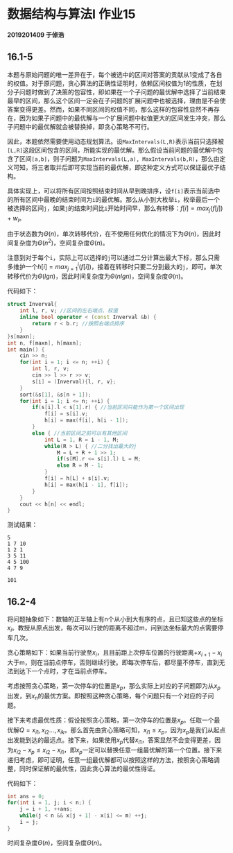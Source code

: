 # 数据结构与算法I 作业15

**2019201409 于倬浩**

## 16.1-5

 本题与原始问题的唯一差异在于，每个被选中的区间对答案的贡献从1变成了各自的权值。对于原问题，贪心算法的正确性证明时，依赖区间权值为1的性质，在划分子问题时做到了决策的包容性，即如果在一个子问题的最优解中选择了当前结束最早的区间，那么这个区间一定会在子问题的扩展问题中也被选择，理由是不会使答案变得更差。然而，如果不同区间的权值不同，那么这样的包容性显然不再存在，因为如果子问题中的最优解与一个扩展问题中权值更大的区间发生冲突，那么子问题中的最优解就会被替换掉，即贪心策略不可行。

因此，本题依然需要使用动态规划算法。设`MaxIntervals(L,R)`表示当前只选择被`[L,R]`这段区间包含的区间，所能实现的最优解。那么假设当前问题的最优解中包含了区间`[a,b]`，则子问题为`MaxIntervals(L,a), MaxIntervals(b,R)`，那么由定义可知，将三者取并后即可实现当前的最优解，即这种定义方式可以保证最优子结构。

具体实现上，可以将所有区间按照结束时间从早到晚排序，设`f[i]`表示当前选中的所有区间中最晚的结束时间为`i`的最优解。那么从小到大枚举`i`，枚举最后一个被选择的区间`j`，如果`j`的结束时间比`i`开始时间早，那么有转移：$f[i]=max_{j}(f[j]) + w_i$。

由于状态数为$\Theta(n)$，单次转移代价，在不使用任何优化的情况下为$\Theta(n)$，因此时间复杂度为$\Theta(n^2)$，空间复杂度$\Theta(n)$。

注意到对于每个`i`，实际上可以选择的`j`可以通过二分计算出最大下标，那么只需多维护一个$h[i]=max_{j=1}^{i}(f[i])$，接着在转移时只要二分到最大的`j`，即可。单次转移代价为$\Theta(lgn)$，因此时间复杂度为$\Theta(nlgn)$，空间复杂度$\Theta(n)$。

代码如下：

```c++
struct Inverval{ 
    int l, r, v; //区间的左右端点、权值
    inline bool operator < (const Inverval &b) {
        return r < b.r; //按照右端点排序
    }
}s[maxn];
int n, f[maxn], h[maxn];
int main() {
    cin >> n;
    for(int i = 1; i <= n; ++i) {
        int l, r, v;   
        cin >> l >> r >> v;
        s[i] = (Inverval){l, r, v};
    }
    sort(&s[1], &s[n + 1]);
    for(int i = 1; i <= n; ++i) {
        if(s[i].l < s[1].r) { //当前区间只能作为第一个区间出现
            f[i] = s[i].v;
            h[i] = max(f[i], h[i - 1]);
        }
        else { //当前区间之前可以有其他区间
            int L = 1, R = i - 1, M;
            while(R > L) { //二分找出最大的j
                M = L + R + 1 >> 1;
                if(s[M].r <= s[i].l) L = M;
                else R = M - 1;
            }
            f[i] = h[L] + s[i].v;
            h[i] = max(h[i - 1], f[i]);
        }
    }
    cout << h[n] << endl;
}
```

测试结果：

```
5
1 7 10
1 2 1
3 5 11
4 5 100
4 7 9

101
```



## 16.2-4

将问题抽象如下：数轴的正半轴上有n个从小到大有序的点，且已知这些点的坐标$x_i$。教授从原点出发，每次可以行驶的距离不超过m，问到达坐标最大的点需要停车几次。

贪心策略如下：如果当前行驶至$x_i$，且目前距上次停车位置的行驶距离+$x_{i+1} - x_i$大于m，则在当前点停车，否则继续行驶。即每次停车后，都尽量不停车，直到无法到达下一个点时，才在当前点停车。

考虑按照贪心策略，第一次停车的位置是$x_p$，那么实际上对应的子问题即为从$x_p$出发，到$x_n$的最优方案。即按照这种贪心策略，每个问题只有一个对应的子问题。

接下来考虑最优性质：假设按照贪心策略，第一次停车的位置是$x_p$。任取一个最优解$Q={x_{i1},x_{i2}...,x_{ik}}$。那么首先由贪心策略可知，$x_{i1} \leq x_p$，因为$x_p$是我们从起点出发能到达的最远点。接下来，如果使用$x_p$代替$x_{i1}$，答案显然不会变得更差，因为$x_{i2} - x_{p} \leq x_{i2} - x_{i1}$，即$x_p$一定可以替换任意一组最优解的第一个位置。接下来递归考虑，即可证明，任意一组最优解都可以按照这样的方法，按照贪心策略调整，同时保证解的最优性，因此贪心算法的最优性得证。

代码如下：

```c++
int ans = 0;
for(int i = 1, j; i < n;) {
    j = i + 1, ++ans;
    while(j < n && x[j + 1] - x[i] <= m) ++j;
    i = j;   
}
```

时间复杂度$\Theta(n)$，空间复杂度$\Theta(n)$。